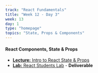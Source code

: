 ```yaml
---
track: "React Fundamentals"
title: "Week 12 - Day 3"
week: 13
day: 1
type: "homepage"
topics: "State, Props & Components"
---
```




#### React Components, State & Props
- [**Lecture:** Intro to React State & Props](/react-fundamentals/week-13/day-1/lecture-materials/intro-to-react-state-and-props/)
- [**Lab:** React Students Lab](/react-fundamentals/week-13/day-1/labs/react-students-lab/) - **Deliverable**



